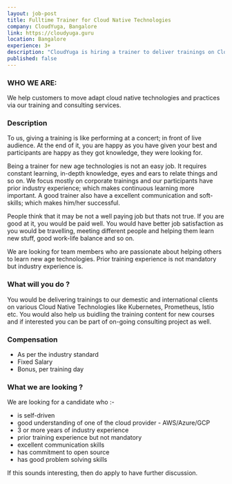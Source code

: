 ```yaml
---
layout: job-post
title: Fulltime Trainer for Cloud Native Technologies
company: CloudYuga, Bangalore
link: https://cloudyuga.guru
location: Bangalore
experience: 3+
description: "CloudYuga is hiring a trainer to deliver trainings on Cloud Native Technologies like Kubernetes, Prometheus, Istio.. "  
published: false
---
```


### WHO WE ARE:
We help customers to move adapt cloud native technologies and practices via our training and consulting services.

### Description
To us, giving a training is like performing at a concert; in front of live audience. At the end of it, you are happy as you have given your best and participants are happy as they got knowledge, they were looking for.  

Being a trainer for new age technologies is not an easy job. It requires constant learning, in-depth knowledge, eyes and ears to relate things and so on. We focus mostly on corporate trainings and our participants have prior industry experience; which makes continuous learning more important. A good trainer also have a excellent communication and soft-skills; which makes him/her successful. 

People think that it may be not a well paying job but thats not true. If you are good at it, you would be paid well. You would have better job satisfaction as you would be travelling, meeting different people and helping them learn new stuff, good work-life balance and so on. 

We are looking for team members who are passionate about helping others to learn new age technologies. Prior training experience is not mandatory but industry experience is. 

### What will you do ?

You would be delivering trainings to our demestic and international clients on various Cloud Native Technologies like Kubernetes, Prometheus, Istio etc. You would also help us buidling the training content for new courses and if interested you can be part of on-going consulting project as well.   


### Compensation 
- As per the industry standard 
- Fixed Salary 
- Bonus, per training day

### What we are looking ?

We are looking for a candidate who :-
- is self-driven
- good understanding of one of the cloud provider - AWS/Azure/GCP
- 3 or more years of industry experience
- prior training experience but not mandatory
- excellent communication skills
- has commitment to open source
- has good problem solving skills

If this sounds interesting, then do apply to have further discussion. 
